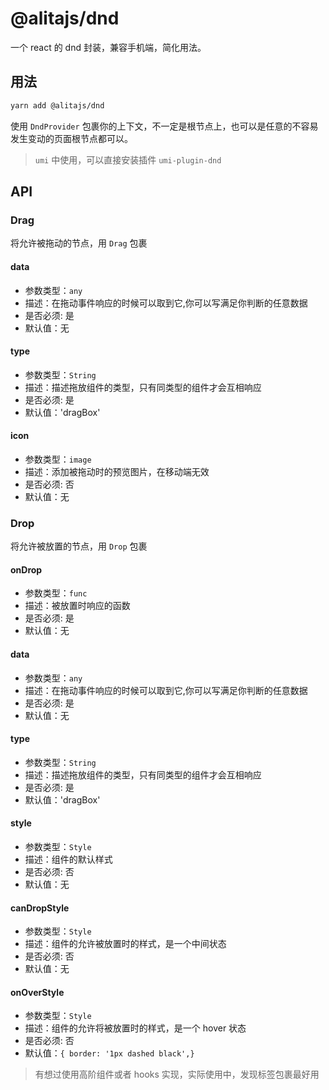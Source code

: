 # @alitajs/dnd

一个 react 的 dnd 封装，兼容手机端，简化用法。

## 用法

```bash
yarn add @alitajs/dnd
```

使用 `DndProvider` 包裹你的上下文，不一定是根节点上，也可以是任意的不容易发生变动的页面根节点都可以。

> `umi` 中使用，可以直接安装插件 `umi-plugin-dnd`

## API

### Drag

将允许被拖动的节点，用 `Drag` 包裹

#### data

- 参数类型：`any`
- 描述：在拖动事件响应的时候可以取到它,你可以写满足你判断的任意数据
- 是否必须: 是
- 默认值：无

#### type

- 参数类型：`String`
- 描述：描述拖放组件的类型，只有同类型的组件才会互相响应
- 是否必须: 是
- 默认值：'dragBox'

#### icon

- 参数类型：`image`
- 描述：添加被拖动时的预览图片，在移动端无效
- 是否必须: 否
- 默认值：无

### Drop

将允许被放置的节点，用 `Drop` 包裹

#### onDrop

- 参数类型：`func`
- 描述：被放置时响应的函数
- 是否必须: 是
- 默认值：无

#### data

- 参数类型：`any`
- 描述：在拖动事件响应的时候可以取到它,你可以写满足你判断的任意数据
- 是否必须: 是
- 默认值：无

#### type

- 参数类型：`String`
- 描述：描述拖放组件的类型，只有同类型的组件才会互相响应
- 是否必须: 是
- 默认值：'dragBox'

#### style

- 参数类型：`Style`
- 描述：组件的默认样式
- 是否必须: 否
- 默认值：无

#### canDropStyle

- 参数类型：`Style`
- 描述：组件的允许被放置时的样式，是一个中间状态
- 是否必须: 否
- 默认值：无

#### onOverStyle

- 参数类型：`Style`
- 描述：组件的允许将被放置时的样式，是一个 hover 状态
- 是否必须: 否
- 默认值：`{ border: '1px dashed black',}`

> 有想过使用高阶组件或者 hooks 实现，实际使用中，发现标签包裹最好用
